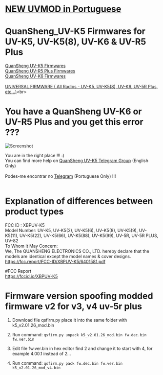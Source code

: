 # [NEW UVMOD in Portuguese](https://uvmod.meshtastic.pt/)

# QuanSheng_UV-K5 Firmwares for UV-K5, UV-K5(8), UV-K6 & UV-R5 Plus

[QuanSheng UV-K5 Firmwares](https://github.com/spm81/Quansheng_UV-K5/tree/main/Firmware/UV-K5)<br>
[QuanSheng UV-R5 Plus Firmwares](https://github.com/spm81/Quansheng_UV-K5/tree/main/Firmware/UV-5R%20Plus)<br>
[QuanSheng UV-K6 Firmwares](https://github.com/spm81/Quansheng_UV-K5/tree/main/Firmware/UV-K6)<br><br>
[UNIVERSAL FIRMWARE ( All Radios - UV-K5, UV-K5(8), UV-K6, UV-5R Plus, etc...)](https://github.com/spm81/Quansheng_UV-K5/tree/main/Firmware/UNIVERSAL%20FIRMWARE%20(%20All%20Radios%20-%20UV-K5%2C%20UV-K5(8)%2C%20UV-K6%2C%20UV-5R%20Plus%2C%20etc...))<br>

# You have a QuanSheng UV-K6 or UV-R5 Plus and you get this error ???
![Screenshot](https://raw.githubusercontent.com/spm81/Quansheng_UV-K5/main/photos/fwerror.jpg)

You are in the right place !!! :) <br>
You can find more help on [QuanSheng UV-K5 Telegram Group](https://t.me/quansheng_uvk5_en) (English Only)<br><br>
Podes-me encontrar no [Telegram](https://t.me/PMR446PT) (Portuguese Only) !!!<br><br>

# Explanation of differences between product types
FCC ID : XBPUV-K5<br>
Model Number: UV-K5, UV-K5(2), UV-K5(6), UV-K5(8), UV-K5(9), UV-K5(11),
UV-K5(22), UV-K5(66), UV-K5(88), UV-K5(99), UV-5R, UV-5R PLUS, UV-82<br>
To Whom It May Concern:<br>
We, The QUANSHENG ELECTRONICS CO., LTD. hereby declare that the models are
identical except the model names & cover designs.
https://fcc.report/FCC-ID/XBPUV-K5/6401581.pdf

#FCC Report <br>
https://fccid.io/XBPUV-K5



# Firmware version spoofing modded firmware v2 for v3, v4 uv-5r plus

1. Download file qsfirm.py place it into the same folder with k5_v2.01.26_mod.bin

2. Run command: `qsfirm.py unpack k5_v2.01.26_mod.bin fw.dec.bin fw.ver.bin`

4. Edit file fw.ver.bin in hex editor find 2 and change it to start with 4, for example 4.00.1 instead of 2...

5. Run command: `qsfirm.py pack fw.dec.bin fw.ver.bin k5_v2.01.26_mod_v4.bin`
